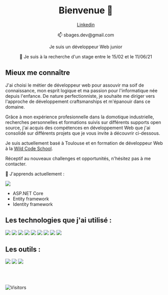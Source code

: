 <h1 align="center">Bienvenue 👋</h1>

<p align="center"><a href="https://www.linkedin.com/in/sebastienbages">Linkedin</a></p>
<p align="center">📫 sbages.dev@gmail.com</p>

<p align="center">Je suis un développeur Web junior</p>

<p align="center">💼 Je suis à la recherche d'un stage entre le 15/02 et le 11/06/21</p>

## Mieux me connaître

J'ai choisi le métier de développeur web pour assouvir ma soif de connaissance, mon esprit logique et ma passion pour l'informatique née depuis l'enfance. De nature perfectionniste, je souhaite me diriger vers l'approche de développement craftsmanships et m'épanouir dans ce domaine.

Grâce à mon expérience profesionnelle dans la domotique industrielle, recherches personnelles et formations suivis sur différents supports open source, j'ai acquis des compétences en développement Web que j'ai consolidé sur différents projets que je vous invite à découvrir ci-dessous.

Je suis actuellement basé à Toulouse et en formation de développeur Web à la [Wild Code School](https://www.wildcodeschool.com/fr-FR/campus/toulouse).

Réceptif au nouveaux challenges et opportunités, n'hésitez pas à me contacter.

🌱 J'apprends actuellement :

<img src="https://img.icons8.com/color/48/000000/c-sharp-logo.png"/>

- ASP.NET Core
- Entity framework
- Identity framework

## Les technologies que j'ai utilisé :

<img src="https://img.icons8.com/offices/40/000000/php-logo.png"/> <img src="https://img.icons8.com/color/48/000000/nodejs.png"/> <img src="https://img.icons8.com/color/48/000000/javascript.png"/> <img src="https://img.icons8.com/color/48/000000/html-5.png"/> <img src="https://img.icons8.com/color/48/000000/css3.png"/> <img src="https://img.icons8.com/office/40/000000/sql.png"/> <img src="https://img.icons8.com/color/48/000000/bootstrap.png"/> <img src="https://img.icons8.com/color/48/000000/visual-studio.png"/> <img src="https://img.icons8.com/color/48/000000/visual-studio-code-2019.png"/>

## Les outils :

<img src="https://img.icons8.com/color/48/000000/git.png"/> <img src="https://img.icons8.com/fluent/48/000000/github.png"/> <img src="https://img.icons8.com/color/48/000000/gitlab.png"/>

<br/>
<br/>



![Visitors](https://visitor-badge.laobi.icu/badge?page_id=sebastienbages.sebastienbages)



<!--
**sebastienbages/sebastienbages** is a ✨ _special_ ✨ repository because its `README.md` (this file) appears on your GitHub profile.

Here are some ideas to get you started:

- 🔭 I’m currently working on ...
- 🌱 I’m currently learning ...
- 👯 I’m looking to collaborate on ...
- 🤔 I’m looking for help with ...
- 💬 Ask me about ...
- 📫 How to reach me: ...
- 😄 Pronouns: ...
- ⚡ Fun fact: ...
-->
